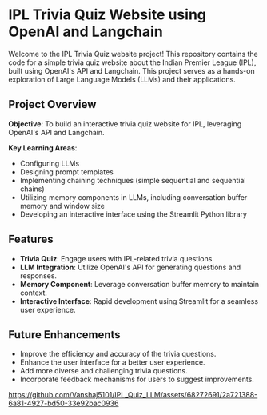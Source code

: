 
# IPL Trivia Quiz Website using OpenAI and Langchain

Welcome to the IPL Trivia Quiz website project! This repository contains the code for a simple trivia quiz website about the Indian Premier League (IPL), built using OpenAI's API and Langchain. This project serves as a hands-on exploration of Large Language Models (LLMs) and their applications.

## Project Overview

**Objective**: To build an interactive trivia quiz website for IPL, leveraging OpenAI's API and Langchain.

**Key Learning Areas**:
- Configuring LLMs
- Designing prompt templates
- Implementing chaining techniques (simple sequential and sequential chains)
- Utilizing memory components in LLMs, including conversation buffer memory and window size
- Developing an interactive interface using the Streamlit Python library

## Features

- **Trivia Quiz**: Engage users with IPL-related trivia questions.
- **LLM Integration**: Utilize OpenAI's API for generating questions and responses.
- **Memory Component**: Leverage conversation buffer memory to maintain context.
- **Interactive Interface**: Rapid development using Streamlit for a seamless user experience.

## Future Enhancements

- Improve the efficiency and accuracy of the trivia questions.
- Enhance the user interface for a better user experience.
- Add more diverse and challenging trivia questions.
- Incorporate feedback mechanisms for users to suggest improvements.





https://github.com/Vanshaj5101/IPL_Quiz_LLM/assets/68272691/2a721388-6a81-4927-bd50-33e92bac0936

